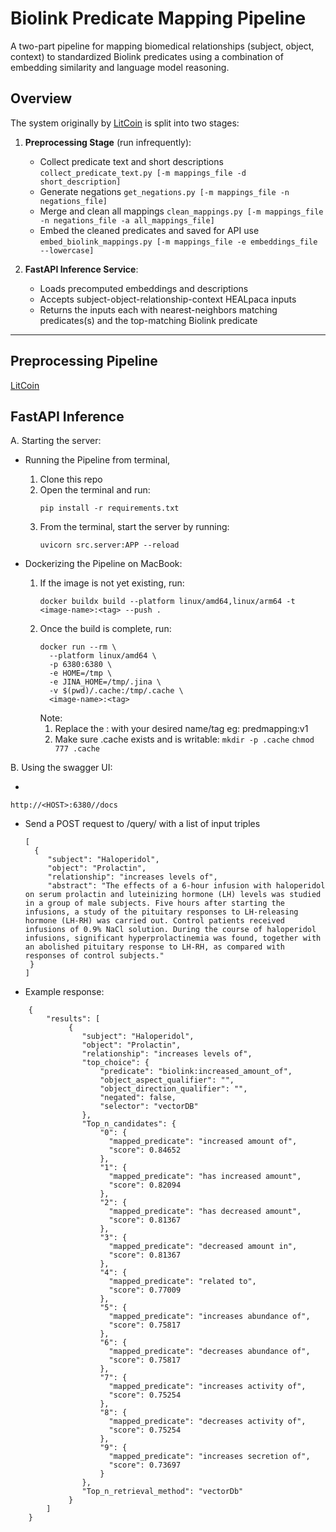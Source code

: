 # Biolink Predicate Mapping Pipeline

A two-part pipeline for mapping biomedical relationships (subject, object, context) to standardized Biolink predicates using a combination of embedding similarity and language model reasoning.

## Overview

The system originally by [LitCoin](https://github.com/ncats/LitCoin/blob/main/predicates/README.md) is split into two stages:

1. **Preprocessing Stage** (run infrequently):
   - Collect predicate text and short descriptions `collect_predicate_text.py [-m mappings_file -d short_description]`
   - Generate negations `get_negations.py [-m mappings_file -n negations_file]`
   - Merge and clean all mappings `clean_mappings.py [-m mappings_file -n negations_file -a all_mappings_file]`
   - Embed the cleaned predicates and saved for API use `embed_biolink_mappings.py [-m mappings_file -e embeddings_file --lowercase]`

2. **FastAPI Inference Service**:
   - Loads precomputed embeddings and descriptions
   - Accepts subject-object-relationship-context HEALpaca inputs
   - Returns the inputs each with nearest-neighbors matching predicates(s) and the top-matching Biolink predicate

---

## Preprocessing Pipeline

[LitCoin](https://github.com/ncats/LitCoin/blob/main/predicates/README.md)

## FastAPI Inference 
A. Starting the server:

- Running the Pipeline from terminal, 

  1. Clone this repo
  2. Open the terminal and run:
     ```
     pip install -r requirements.txt
     ```
  3. From the terminal, start the server by running: 
     ```
     uvicorn src.server:APP --reload
     ```

- Dockerizing the Pipeline on MacBook:
  1. If the image is not yet existing, run:
     ```
     docker buildx build --platform linux/amd64,linux/arm64 -t <image-name>:<tag> --push .
     ```
  2. Once the build is complete, run: 
     ```angular2html
     docker run --rm \
       --platform linux/amd64 \
       -p 6380:6380 \
       -e HOME=/tmp \
       -e JINA_HOME=/tmp/.jina \
       -v $(pwd)/.cache:/tmp/.cache \
       <image-name>:<tag>
     ```
     Note: 
     1. Replace the <image-name>:<tag> with your desired name/tag eg: predmapping:v1
     2. Make sure .cache exists and is writable:
             ```
                 mkdir -p .cache
             ```
             ```
                chmod 777 .cache
             ```

B. Using the swagger UI:

- 
```angular2html
http://<HOST>:6380//docs
```

- Send a POST request to /query/ with a list of input triples
   ```angular2html
   [
     {
        "subject": "Haloperidol",
        "object": "Prolactin",
        "relationship": "increases levels of",
        "abstract": "The effects of a 6-hour infusion with haloperidol on serum prolactin and luteinizing hormone (LH) levels was studied in a group of male subjects. Five hours after starting the infusions, a study of the pituitary responses to LH-releasing hormone (LH-RH) was carried out. Control patients received infusions of 0.9% NaCl solution. During the course of haloperidol infusions, significant hyperprolactinemia was found, together with an abolished pituitary response to LH-RH, as compared with responses of control subjects."
    }
  ]
   ```

- Example response: 
```angular2html
    {
        "results": [
             {
                "subject": "Haloperidol",
                "object": "Prolactin",
                "relationship": "increases levels of",
                "top_choice": {
                    "predicate": "biolink:increased_amount_of",
                    "object_aspect_qualifier": "",
                    "object_direction_qualifier": "",
                    "negated": false,
                    "selector": "vectorDB"
                },
                "Top_n_candidates": {
                    "0": {
                      "mapped_predicate": "increased amount of",
                      "score": 0.84652
                    },
                    "1": {
                      "mapped_predicate": "has increased amount",
                      "score": 0.82094
                    },
                    "2": {
                      "mapped_predicate": "has decreased amount",
                      "score": 0.81367
                    },
                    "3": {
                      "mapped_predicate": "decreased amount in",
                      "score": 0.81367
                    },
                    "4": {
                      "mapped_predicate": "related to",
                      "score": 0.77009
                    },
                    "5": {
                      "mapped_predicate": "increases abundance of",
                      "score": 0.75817
                    },
                    "6": {
                      "mapped_predicate": "decreases abundance of",
                      "score": 0.75817
                    },
                    "7": {
                      "mapped_predicate": "increases activity of",
                      "score": 0.75254
                    },
                    "8": {
                      "mapped_predicate": "decreases activity of",
                      "score": 0.75254
                    },
                    "9": {
                      "mapped_predicate": "increases secretion of",
                      "score": 0.73697
                    }
                },
                "Top_n_retrieval_method": "vectorDb"
             }
        ]
    }
```
